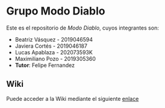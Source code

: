 # Grupo Modo Diablo

Este es el repositorio de *Modo Diablo*, cuyos integrantes son:

* Beatriz Vásquez - 2019046594
* Javiera Cortés - 2019046187
* Lucas Apablaza - 202073593K
* Maximiliano Pozo - 2019305360
* **Tutor**: Felipe Fernandez

## Wiki

Puede acceder a la Wiki mediante el siguiente [enlace](https://github.com/LucasApaCode/GRP-MODODIABLO-2024-PROYINF/wiki#modo-diablo)
